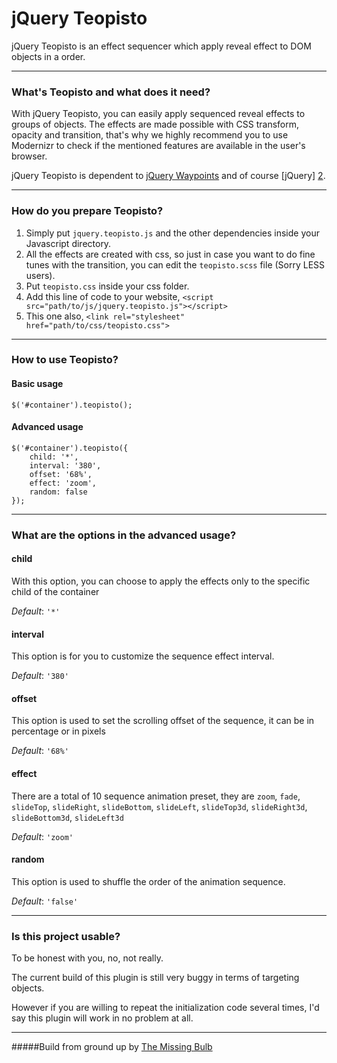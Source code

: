 jQuery Teopisto
========

jQuery Teopisto is an effect sequencer which apply reveal effect to DOM objects in a order.

-----------
### What's Teopisto and what does it need?
With jQuery Teopisto, you can easily apply sequenced reveal effects to groups of objects. The effects are made possible with CSS transform, opacity and transition, that's why we highly recommend you to use Modernizr to check if the mentioned features are available in the user's browser. 

jQuery Teopisto is dependent to [jQuery Waypoints][1] and of course [jQuery] [2].

-----------
### How do you prepare Teopisto?
1. Simply put `jquery.teopisto.js` and the other dependencies inside your Javascript directory.
2. All the effects are created with css, so just in case you want to do fine tunes with the transition, you can edit the `teopisto.scss` file (Sorry LESS users).
3. Put `teopisto.css` inside your css folder.
4. Add this line of code to your website, `<script src="path/to/js/jquery.teopisto.js"></script>`
5. This one also, `<link rel="stylesheet" href="path/to/css/teopisto.css">`

-----------
### How to use Teopisto?
#### Basic usage
```
$('#container').teopisto();
```

#### Advanced usage
```
$('#container').teopisto({
    child: '*',
    interval: '380',
    offset: '68%',
    effect: 'zoom',
    random: false
});
```

-----------
### What are the options in the advanced usage?

#### child

With this option, you can choose to apply the effects only to the specific child of the container

*Default*: ```'*'```

#### interval

This option is for you to customize the sequence effect interval.

*Default*: ```'380'```

#### offset

This option is used to set the scrolling offset of the sequence, it can be in percentage or in pixels

*Default*: ```'68%'```

#### effect

There are a total of 10 sequence animation preset, they are ``zoom``, ``fade``, ``slideTop``, ``slideRight``, ``slideBottom``, ``slideLeft``, ``slideTop3d``, ``slideRight3d``, ``slideBottom3d``, ``slideLeft3d``

*Default*: ```'zoom'```

#### random

This option is used to shuffle the order of the animation sequence.

*Default*: ```'false'```

-----------
### Is this project usable?

To be honest with you, no, not really. 

The current build of this plugin is still very buggy in terms of targeting objects.

However if you are willing to repeat the initialization code several times, I'd say this plugin will work in no problem at all.

-----------
#####Build from ground up by [The Missing Bulb][3]

  [1]: http://imakewebthings.com/jquery-waypoints/
  [2]: http://jquery.com/
  [3]: http://themissingbulb.com/
